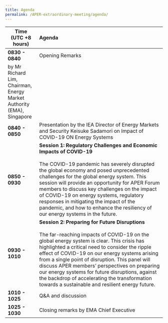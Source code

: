 ```yaml
---
title: Agenda
permalink: /APER-extraordinary-meeting/agenda/
---
```

<style>
  table th:first-of-type {width: 20%}
  table th:nth-of-type(2) {width: 80%}
</style>

| **Time<br>(UTC +8 hours)** | **Agenda** |
|---|:----|
| **0830 - 0840** | Opening Remarks 
by Mr Richard Lim, Chairman, Energy Market Authority (EMA), Singapore |
| **0840 - 0850** | Presentation by the IEA Director of Energy Markets and Security Keisuke Sadamori on Impact of COVID-19 ON Energy Systems |
| **0850 - 0930** | **Session 1: Regulatory Challenges and Economic Impacts of COVID-19**<br><br>The COVID-19 pandemic has severely disrupted the global economy and posed unprecedented challenges for the global energy system. This session will provide an opportunity for APER Forum members to discuss key challenges on the impact of COVID-19 on energy systems, regulatory responses in mitigating the impact of the pandemic, and how to enhance the resiliency of our energy systems in the future. |
| **0930 - 1010** | **Session 2: Preparing for Future Disruptions**<br><br>The far-reaching impacts of COVID-19 on the global energy system is clear. This crisis has highlighted a critical need to consider the ripple effect of COVID-19 on our energy systems arising from a single point of disruption. This panel will discuss APER members’ perspectives on preparing our energy systems for future disruptions, against the backdrop of accelerating the transformation towards a sustainable and resilient energy future. |
| **1010 - 1025** | Q&A and discussion |
| **1025 - 1030** | Closing remarks by EMA Chief Executive |
